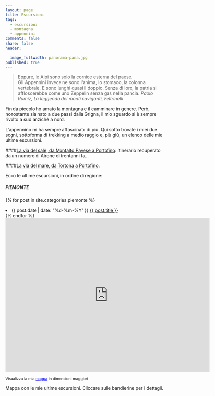 ```yaml
---
layout: page
title: Escursioni
tags: 
  - escursioni
  - montagna
  - appennini
comments: false
share: false
header: 
  
  image_fullwidth: panorama-pana.jpg
published: true
---
```




> Eppure, le Alpi sono solo la cornice esterna del paese.  
Gli Appennini invece ne sono l'anima, lo stomaco, la colonna vertebrale. E sono lunghi quasi il doppio. Senza di loro, la patria si affloscerebbe come uno Zeppelin senza gas nella pancia. <cite>Paolo Rumiz, La leggenda dei monti naviganti, Feltrinelli</cite>

Fin da piccolo ho amato la montagna e il camminare in genere. Però, nonostante sia nato a due passi dalla Grigna, il mio sguardo si è sempre rivolto a sud anzichè a nord.

L'appennino mi ha sempre affascinato di più. Qui sotto trovate i miei due sogni, sottoforma di trekking a medio raggio e, più giù, un elenco delle mie ultime escursioni.

####[La via del sale, da Montalto Pavese a Portofino](/le-escursioni/via-del-sale/): itinerario recuperato da un numero di Airone di trentanni fa...

####[La via del mare, da Tortona a Portofino](/le-escursioni/via-del-mare/).

Ecco le ultime escursioni, in ordine di regione:

##### PIEMONTE
{% for post in site.categories.piemonte %}
<li><time class="icon-calendar pr20" datetime="{{ post.date | date: "%d-%m-%Y" }}" itemprop="datePublished"> {{ post.date | date: "%d-%m-%Y" }}</time> <a href="{{ post.url }}">{{ post.title }}</a></li>
{% endfor %}


<iframe src="http://maps.google.it/maps/ms?msa=0&amp;msid=203838580252362177836.0004a1bd61b62dd28e348&amp;ie=UTF8&amp;t=k&amp;source=embed&amp;vpsrc=6&amp;ll=45.598666,9.942627&amp;spn=3.689745,7.020264&amp;z=7&amp;output=embed" width="640" height="480" frameborder="0" marginwidth="0" marginheight="0" scrolling="no"></iframe>

<small>Visualizza la mia <a style="color: #0000ff; text-align: left;" href="http://maps.google.it/maps/ms?msa=0&amp;msid=203838580252362177836.0004a1bd61b62dd28e348&amp;ie=UTF8&amp;t=k&amp;source=embed&amp;vpsrc=6&amp;ll=45.598666,9.942627&amp;spn=3.689745,7.020264&amp;z=7">mappa</a> in dimensioni maggiori</small>

Mappa con le mie ultime escursioni. Cliccare sulle bandierine per i dettagli.
